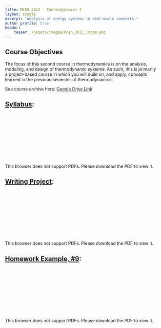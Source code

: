 ```yaml
---
title: MCEN 3012 - Thermodynamics I
layout: single
excerpt: "Analysis of energy systems in real-world contexts."
author_profile: true
header:
    teaser: /assets/images/mcen_3012_image.png
---
```


## Course Objectives 

The focus of this second course in thermodynamics is on the analysis, modeling, and design of thermodynamic systems. As such, this is primarily a project-based course in which you will build on, and apply, concepts learned in the previous semester of thermodynamics.

See course archive here: [Google Drive Link](https://drive.google.com/drive/folders/0Bx-cli2KeHSBLWV4LXFiZUtOMU0?resourcekey=0-UPVefPTk7tQ8EM0JwjjXXg&usp=drive_link)

## [Syllabus](/assets/pdfs/mcen_3012_syllabus.pdf):
<object data="/assets/pdfs/mcen_3012_syllabus.pdf" type="application/pdf" width="700px" height="700px">
    <embed src="/assets/pdfs/mcen_3012_syllabus.pdf">
        <p>This browser does not support PDFs. Please download the PDF to view it.</p>
    </embed>
</object>

## [Writing Project](/assets/pdfs/mcen_3012_writingproject.pdf):
<object data="/assets/pdfs/mcen_3012_writingproject.pdf" type="application/pdf" width="700px" height="700px">
    <embed src="/assets/pdfs/mcen_3012_writingproject.pdf">
        <p>This browser does not support PDFs. Please download the PDF to view it.</p>
    </embed>
</object>

## [Homework Example, #9](/assets/pdfs/mcen_3012_thermohw9.pdf):
<object data="/assets/pdfs/mcen_3012_thermohw9.pdf" type="application/pdf" width="700px" height="700px">
    <embed src="/assets/pdfs/mcen_3012_thermohw9.pdf">
        <p>This browser does not support PDFs. Please download the PDF to view it.</p>
    </embed>
</object>
